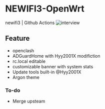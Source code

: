# NEWIFI3-OpenWrt
newifi3 | Github Actions
![interview](https://github.com/wmyfelix/NEWIFI3-OpenWrt/blob/master/Screenshot%202021-05-30%2011.56.02%20AM.png?raw=true)
## Feature
+ openclash
+ ADGuardHome with Hyy2001X modifiction
+ rc.local editable
+ customizable banner with system stats
+ Update tools built-in @Hyy2001X
+ Argon theme
### To-do
- Merge upsteam

 
